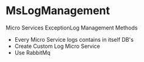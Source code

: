 # MsLogManagement
Micro Services ExceptionLog Management Methods

<ul>
<li>  Every Micro Service logs contains in itself DB's </li>
<li>  Create Custom Log Micro Service </li>
<li>  Use RabbitMq </li>
</ul>

<!--<p>As you know exception logs management is very important for developer.  And MicroService architecth  has a lot micro services.  </p>
